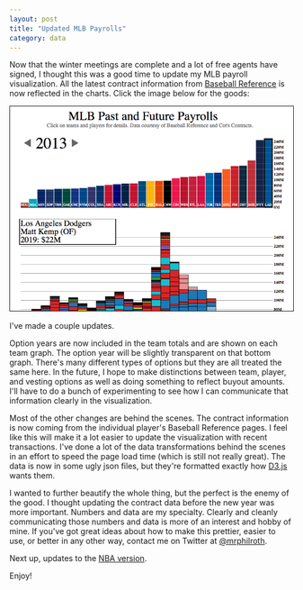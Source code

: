 ```yaml
---
layout: post
title: "Updated MLB Payrolls"
category: data
---
```


Now that the winter meetings are complete and a lot of free agents
have signed, I thought this was a good time to update my MLB payroll
visualization. All the latest contract information from [Baseball
Reference](http://www.baseball-reference.com/) is now reflected in the
charts. Click the image below for the goods:

<a href="/mlbpayrolls">
<img src="/images/mlbpayrolls_thumbnail.png"
     alt="MLB Payrolls Thumbnail"
     border="1" width="600">
</a>

I've made a couple updates.

Option years are now included in the team totals and are shown on each
team graph. The option year will be slightly transparent on that
bottom graph. There's many different types of options but they are all
treated the same here. In the future, I hope to make distinctions
between team, player, and vesting options as well as doing something
to reflect buyout amounts. I'll have to do a bunch of experimenting to
see how I can communicate that information clearly in the
visualization.

Most of the other changes are behind the scenes. The contract
information is now coming from the individual player's Baseball
Reference pages. I feel like this will make it a lot easier to update
the visualization with recent transactions. I've done a lot of the
data transformations behind the scenes in an effort to speed the page
load time (which is still not really great). The data is now in some
ugly json files, but they're formatted exactly how
[D3.js](http://d3js.org/) wants them.

I wanted to further beautify the whole thing, but the perfect is the
enemy of the good. I thought updating the contract data before the new
year was more important. Numbers and data are my specialty. Clearly
and cleanly communicating those numbers and data is more of an
interest and hobby of mine. If you've got great ideas about how to
make this prettier, easier to use, or better in any other way, contact
me on Twitter at [@mrphilroth](https://twitter.com/mrphilroth).

Next up, updates to the [NBA
version](http://mrphilroth.com/nbapayrolls/).

Enjoy!
